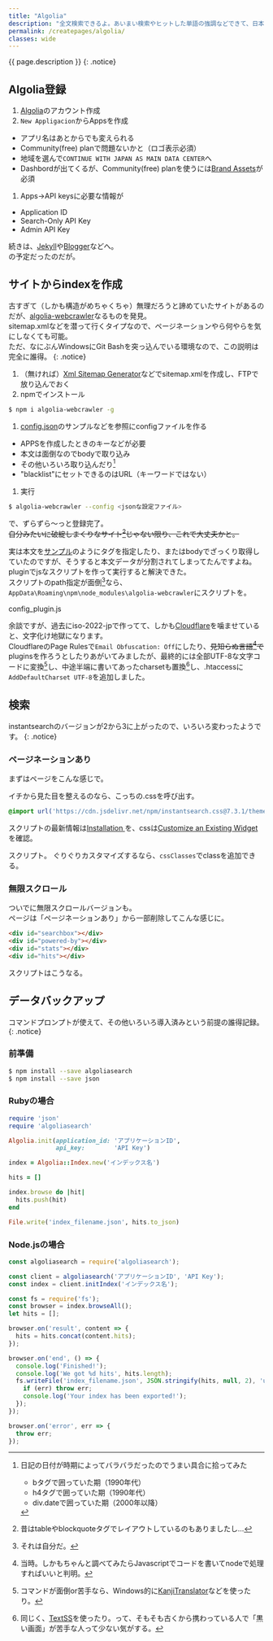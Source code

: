```yaml
---
title: "Algolia"
description: "全文検索できるよ。あいまい検索やヒットした単語の強調などできて、日本語もOKだったり。"
permalink: /createpages/algolia/
classes: wide
---
```

{{ page.description }}
{: .notice}

## Algolia登録

1. [Algolia](https://www.algolia.com/)のアカウント作成
1. `New Appligacion`からAppsを作成
  + アプリ名はあとからでも変えられる
  + Community(free) planで問題ないかと（ロゴ表示必須）
   + 地域を選んで`CONTINUE WITH JAPAN AS MAIN DATA CENTER`へ
  + Dashbordが出てくるが、Community(free) planを使うには[Brand Assets](https://www.algolia.com/press#resources)が必須
1. Apps→API keysに必要な情報が
  + Application ID
  + Search-Only API Key
  + Admin API Key

続きは、[Jekyll](/githubpages/algolia-github/)や[Blogger](/sitesystem/blogger/)などへ。  
の予定だったのだが。

## サイトからindexを作成

古すぎて（しかも構造がめちゃくちゃ）無理だろうと諦めていたサイトがあるのだが、[algolia-webcrawler](https://www.npmjs.com/package/algolia-webcrawler)なるものを発見。  
sitemap.xmlなどを潜って行くタイプなので、ページネーションやら何やらを気にしなくても可能。  
ただ、なにぶんWindowsにGit Bashを突っ込んでいる環境なので、この説明は完全に誰得。
{: .notice}

1. （無ければ）[Xml Sitemap Generator](https://xmlsitemapgenerator.org/)などでsitemap.xmlを作成し、FTPで放り込んでおく
1. npmでインストール
```sh
$ npm i algolia-webcrawler -g
```

1. [config.json](https://github.com/DeuxHuitHuit/algolia-webcrawler/blob/master/config.json)のサンプルなどを参照にconfigファイルを作る
<script src="https://gist.github.com/laureltreetop/9d0e2202717e7c5a8d0d746c44275c34.js"></script>
  + APPSを作成したときのキーなどが必要
  + 本文は面倒なのでbodyで取り込み
  + その他いろいろ取り込んだり[^date]
  + "blacklist"にセットできるのはURL（キーワードではない）

1. 実行
```sh
$ algolia-webcrawler --config <jsonな設定ファイル>
```

で、ずらずら～っと登録完了。  
~~自分みたいに破綻しまくりなサイト[^table]じゃない限り、これで大丈夫かと。~~

[^date]:日記の日付が時期によってバラバラだったのでうまい具合に拾ってみた
    + bタグで囲っていた期（1990年代）
    + h4タグで囲っていた期（1990年代）
    + div.dateで囲っていた期（2000年以降）

[^table]: 昔はtableやblockquoteタグでレイアウトしているのもありましたし…

実は本文を[サンプル](https://github.com/DeuxHuitHuit/algolia-webcrawler/blob/master/config.json)のようにタグを指定したり、またはbodyでざっくり取得していたのですが、そうすると本文データが分割されてしまってたんですよね。  
pluginでjsなスクリプトを作って実行すると解決できた。  
スクリプトのpath指定が面倒[^bothersome]なら、`AppData\Roaming\npm\node_modules\algolia-webcrawler`にスクリプトを。

config_plugin.js
<script src="https://gist.github.com/laureltreetop/7f9b0d9be4f3a781214b2bd477b441e2.js"></script>

[^bothersome]: それは自分だ。

余談ですが、過去にiso-2022-jpで作ってて、しかも[Cloudflare](https://www.cloudflare.com)を噛ませていると、文字化け地獄になります。  
CloudflareのPage Rulesで`Email Obfuscation: Off`にしたり、~~見知らぬ言語[^past]で~~pluginsを作ろうとしたりあがいてみましたが、最終的には全部UTF-8な文字コードに変換[^nkf]し、中途半端に書いてあったcharsetも置換[^sed]し、.htaccessに`AddDefaultCharset UTF-8`を追加しました。

[^past]: 当時。しかもちゃんと調べてみたらJavascriptでコードを書いてnodeで処理すればいいと判明。
[^nkf]: コマンドが面倒or苦手なら、Windows的に[KanjiTranslator](http://www.kashim.com/kanjitranslator/index.html)などを使ったり。
[^sed]: 同じく、[TextSS](http://textss.sakura.ne.jp/)を使ったり。って、そもそも古くから携わっている人で「黒い画面」が苦手な人って少ない気がする。

## 検索

instantsearchのバージョンが2から3に上がったので、いろいろ変わったようです。
{: .notice}

### ページネーションあり

まずはページをこんな感じで。
<script src="https://gist.github.com/laureltreetop/07092dcbd8c9dda2e024452f3ce9033f.js"></script>
イチから見た目を整えるのなら、こっちの.cssを呼び出す。
```css
@import url('https://cdn.jsdelivr.net/npm/instantsearch.css@7.3.1/themes/algolia-min.css');
```
スクリプトの最新情報は[Installation
](https://www.algolia.com/doc/guides/building-search-ui/installation/js/)を、cssは[Customize an Existing Widget
](https://www.algolia.com/doc/guides/building-search-ui/widgets/customize-an-existing-widget/js/)を確認。

スクリプト。
ぐりぐりカスタマイズするなら、`cssClasses`でclassを追加できる。
<script src="https://gist.github.com/laureltreetop/de97f3a802129e26c1cef9ef1a5d68b5.js"></script>

### 無限スクロール

ついでに無限スクロールバージョンも。  
ページは「ページネーションあり」から一部削除してこんな感じに。
```html
<div id="searchbox"></div>
<div id="powered-by"></div>
<div id="stats"></div>
<div id="hits"></div>
```
スクリプトはこうなる。
<script src="https://gist.github.com/laureltreetop/b7e3c10b8db53a6b0eed47df9f0fef43.js"></script>

## データバックアップ

コマンドプロンプトが使えて、その他いろいろ導入済みという前提の誰得記録。
{: .notice}

### 前準備

```sh
$ npm install --save algoliasearch
$ npm install --save json
```

### Rubyの場合

```ruby
require 'json'
require 'algoliasearch'

Algolia.init(application_id: 'アプリケーションID',
             api_key:        'API Key')

index = Algolia::Index.new('インデックス名')

hits = []

index.browse do |hit|
  hits.push(hit)
end

File.write('index_filename.json', hits.to_json)
```

### Node.jsの場合

```js
const algoliasearch = require('algoliasearch');

const client = algoliasearch('アプリケーションID', 'API Key');
const index = client.initIndex('インデックス名');

const fs = require('fs');
const browser = index.browseAll();
let hits = [];

browser.on('result', content => {
  hits = hits.concat(content.hits);
});

browser.on('end', () => {
  console.log('Finished!');
  console.log('We got %d hits', hits.length);
  fs.writeFile('index_filename.json', JSON.stringify(hits, null, 2), 'utf-8', err => {
    if (err) throw err;
    console.log('Your index has been exported!');
  });
});

browser.on('error', err => {
  throw err;
});
```